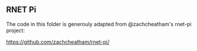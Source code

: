 ## RNET Pi

The code in this folder is generouly adapted from @zachcheatham's rnet-pi project:

https://github.com/zachcheatham/rnet-pi/
